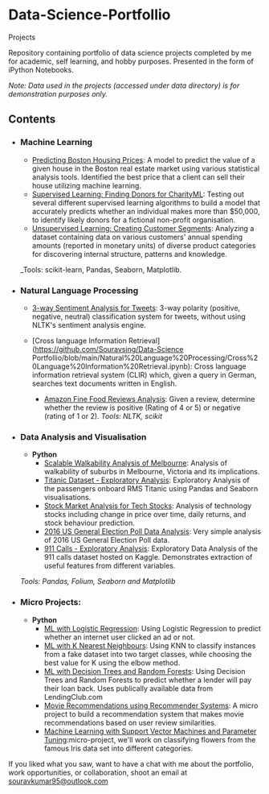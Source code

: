 # Data-Science-Portfollio
Projects



Repository containing portfolio of data science projects completed by me for academic, self learning, and hobby purposes. Presented in the form of iPython Notebooks.

_Note: Data used in the projects (accessed under data directory) is for demonstration purposes only._

## Contents

- ### Machine Learning

	- [Predicting Boston Housing Prices](https://github.com/Souravsing/Data-Science-Portfollio/blob/main/Machine%20Learning/boston_housing.ipynb): A model to predict the value of a given house in the Boston real estate market using various statistical analysis tools. Identified the best price that a client can sell their house utilizing machine learning.
	- [Supervised Learning: Finding Donors for CharityML](https://github.com/Souravsing/Data-Science-Portfollio/blob/main/Machine%20Learning/finding_donors.ipynb): Testing out several different supervised learning algorithms to build a model that accurately predicts whether an individual makes more than $50,000, to identify likely donors for a fictional non-profit organisation.
	- [Unsupervised Learning: Creating Customer Segments](https://github.com/Souravsing/Data-Science-Portfollio/blob/main/Machine%20Learning/customer_segments.ipynb): Analyzing a dataset containing data on various customers' annual spending amounts (reported in monetary units) of diverse product categories for discovering internal structure, patterns and knowledge.

	_Tools: scikit-learn, Pandas, Seaborn, Matplotlib.

- ### Natural Language Processing

	- [3-way Sentiment Analysis for Tweets](https://github.com/Souravsing/Data-Science-Portfollio/blob/main/Natural%20Language%20Processing/3-Way%20Sentiment%20Analysis%20for%20Tweets.ipynb): 3-way polarity (positive, negative, neutral) classification system for tweets, without using NLTK's sentiment analysis engine.

	- [Cross language Information Retrieval](https://github.com/Souravsing/Data-Science Portfollio/blob/main/Natural%20Language%20Processing/Cross%20Language%20Information%20Retrieval.ipynb): Cross language information retrieval system (CLIR) which, given a query in German, searches text documents written in English.
        - [Amazon Fine Food Reviews Analysis](https://github.com/Souravsing/Data-Science-Portfollio/blob/main/Natural%20Language%20Processing/Amazon%20Fine%20Food%20Reviews%20Analysis.ipynb):
Given a review, determine whether the review is positive (Rating of 4 or 5) or negative (rating of 1 or 2).
	_Tools: NLTK, scikit_

- ### Data Analysis and Visualisation
	- __Python__
		- [Scalable Walkability Analysis of Melbourne](https://github.com/sajal2692/Scalable-Walkability-Analysis-of-Melbourne): Analysis of walkability of suburbs in Melbourne, Victoria and its implications.
		- [Titanic Dataset - Exploratory Analysis](https://github.com/sajal2692/data-science-portfolio/blob/master/Titanic%20Dataset%20-%20Exploratory%20Analysis.ipynb): Exploratory Analysis of the passengers onboard RMS Titanic using Pandas and Seaborn visualisations.
		- [Stock Market Analysis for Tech Stocks](https://github.com/sajal2692/data-science-portfolio/blob/master/Stock%20Market%20Analysis%20for%20Tech%20Stocks.ipynb): Analysis of technology stocks including change in price over time, daily returns, and stock behaviour prediction.
		- [2016 US General Election Poll Data Analysis](https://github.com/sajal2692/data-science-portfolio/blob/master/2016%20General%20Election%20Poll%20Analysis.ipynb): Very simple analysis of 2016 US General Election Poll data.
		- [911 Calls - Exploratory Analysis](https://github.com/sajal2692/data-science-portfolio/blob/master/911%20Calls%20-%20Exploratory%20Analysis.ipynb): Exploratory Data Analysis of the 911 calls dataset hosted on Kaggle. Demonstrates extraction of useful features from different variables.
		
	_Tools: Pandas, Folium, Seaborn and Matplotlib_



- ### Micro Projects: 

	- __Python__
		- [ML with Logistic Regression](https://github.com/Souravsing/Data-Science-Portfollio/blob/main/ML-Micro%20Project/Machine%20Learning%20with%20Logistic%20Regression.ipynb): Using Logistic Regression to predict whether an internet user clicked an ad or not.
		- [ML with K Nearest Neighbours](https://github.com/Souravsing/Data-Science-Portfollio/blob/main/ML-Micro%20Project/ML%20with%20K%20Nearest%20Neighbors.ipynb): Using KNN to classify instances from a fake dataset into two target classes, while choosing the best value for K using the elbow method.
		- [ML with Decision Trees and Random Forests](https://github.com/Souravsing/Data-Science-Portfollio/blob/main/ML-Micro%20Project/Machine%20Learning%20with%20Decision%20Trees%20and%20Random%20Forests.ipynb): Using Decision Trees and Random Forests to predict whether a lender will pay their loan back. Uses publically available data from LendingClub.com
		- [Movie Recommendations using Recommender Systems](https://github.com/sajal2692/data-science-portfolio/blob/master/ML%20Micro%20Projects/Recommender%20Systems%20with%20Python.ipynb): A micro project to build a recommendation system that makes movie recommendations based on user review similarities. 
		- [Machine Learning with Support Vector Machines and Parameter Tuning](https://github.com/Souravsing/Data-Science-Portfollio/blob/main/ML-Micro%20Project/ML%20with%20Support%20Vector%20Machines.ipynb):micro-project, we'll work on classifying flowers from the famous Iris data set into different categories.

If you liked what you saw, want to have a chat with me about the portfolio, work opportunities, or collaboration, shoot an email at souravkumar95@outlook.com 
